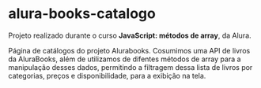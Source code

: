 # alura-books-catalogo

 Projeto realizado durante o curso <strong>JavaScript: métodos de array</strong>, da Alura.

  Página de catálogos do projeto Alurabooks.
  Cosumimos uma API de livros da AluraBooks, além de utilizamos de difentes métodos de array para a manipulação desses dados, permitindo a filtragem dessa lista de livros por categorias, preços e disponibilidade, para a exibição na tela.
